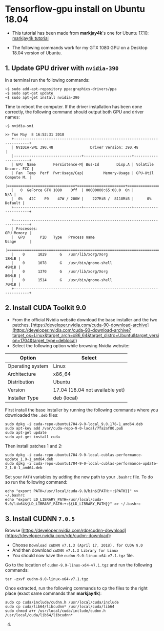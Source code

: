 
# Tensorflow-gpu install on Ubuntu 18.04

* This tutorial has been made from __markjay4k__'s one for Ubuntu 17.10: [markjay4k tutorial](https://github.com/markjay4k/Install-Tensorflow-on-Ubuntu-17.10-/blob/master/Tensorflow%20Install%20instructions.ipynb)

* The following commands work for my GTX 1080 GPU on a Desktop 18.04 version of Ubuntu.

## 1. Update GPU driver with `nvidia-390`

In a terminal run the following commands:
```
~$ sudo add-apt-repository ppa:graphics-drivers/ppa
~$ sudo apt-get update
~$ sudo apt-get install nvidia-390
```

Time to reboot the computer. If the driver installation has been done correctly, the following command should output both GPU and driver names:
```
~$ nvidia-smi

>> Tue May  8 16:52:31 2018       
   +-----------------------------------------------------------------------------+
   | NVIDIA-SMI 390.48                 Driver Version: 390.48                    |
   |-------------------------------+----------------------+----------------------+
   | GPU  Name        Persistence-M| Bus-Id        Disp.A | Volatile Uncorr. ECC |
   | Fan  Temp  Perf  Pwr:Usage/Cap|         Memory-Usage | GPU-Util  Compute M. |
   |===============================+======================+======================|
   |   0  GeForce GTX 1080    Off  | 00000000:65:00.0  On |                  N/A |
   |  0%   42C    P0    47W / 200W |    227MiB /  8118MiB |      0%      Default |
   +-------------------------------+----------------------+----------------------+

   +-----------------------------------------------------------------------------+
   | Processes:                                                       GPU Memory |
   |  GPU       PID   Type   Process name                             Usage      |
   |=============================================================================|
   |    0      1029      G   /usr/lib/xorg/Xorg                            18MiB |
   |    0      1078      G   /usr/bin/gnome-shell                          49MiB |
   |    0      1370      G   /usr/lib/xorg/Xorg                            86MiB |
   |    0      1514      G   /usr/bin/gnome-shell                          70MiB |
   +-----------------------------------------------------------------------------+

```

## 2. Install CUDA Toolkit 9.0

* From the official Nvidia website download the base installer and the two patches.
[https://developer.nvidia.com/cuda-90-download-archive](https://developer.nvidia.com/cuda-90-download-archive?target_os=Linux&target_arch=x86_64&target_distro=Ubuntu&target_version=1704&target_type=deblocal)
* Select the following option while browsing Nvidia website:

| Option | Select |
| --- | --- |
| Operating system | Linux |
| Architecture | x86_64 |
| Distribution | Ubuntu |
| Version | 17.04 (18.04 not available yet) |
| Installer Type | deb (local) |


First install the base installer by running the following commands where you downloaded
the `.deb` files:
```
sudo dpkg -i cuda-repo-ubuntu1704-9-0-local_9.0.176-1_amd64.deb
sudo apt-key add /var/cuda-repo-9-0-local/7fa2af80.pub
sudo apt-get update
sudo apt-get install cuda
```

Then install patches 1 and 2:
```
sudo dpkg -i cuda-repo-ubuntu1704-9-0-local-cublas-performance-update_1.0-1_amd64.deb
sudo dpkg -i cuda-repo-ubuntu1704-9-0-local-cublas-performance-update-2_1.0-1_amd64.deb
```

Set your `PATH` variables by adding the new path to your `.bashrc` file.
To do so run the following command:

```
echo "export PATH=/usr/local/cuda-9.0/bin${PATH:+:$PATH}}" >> ~/.bashrc
echo "export LD_LIBRARY_PATH=/usr/local/cuda-9.0/lib64${LD_LIBRARY_PATH:+:${LD_LIBRARY_PATH}}" >> ~/.bashrc
```


## 3. Install CUDNN `7.0.5`

Browse [https://developer.nvidia.com/rdp/cudnn-download](https://developer.nvidia.com/rdp/cudnn-download):
 * Choose  `Download cuDNN v7.1.3 (April 17, 2018), for CUDA 9.0`
 * And then download `cuDNN v7.1.3 Library for Linux`
 * You should now have the `cudnn-9.0-linux-x64-v7.1.tgz` file.

Go to the location of `cudnn-9.0-linux-x64-v7.1.tgz` and run the following commands:
```
tar -zxvf cudnn-9.0-linux-x64-v7.1.tgz
```

Once extracted, run the following commands to cp the files to the right place (exact same commands than __markjay4k__):
```
sudo cp cuda/include/cudnn.h /usr/local/cuda/include
sudo cp cuda/lib64/libcudnn* /usr/local/cuda/lib64
sudo chmod a+r /usr/local/cuda/include/cudnn.h /usr/local/cuda/lib64/libcudnn*
```


4.
